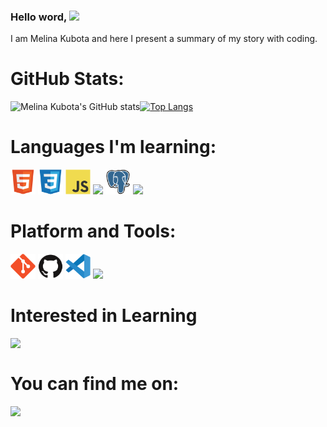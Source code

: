 ### Hello word, <img src="https://media.giphy.com/media/hvRJCLFzcasrR4ia7z/giphy.gif" width="40px">
I am Melina Kubota and here I present a summary of my story with coding.
# GitHub Stats: 
![Melina Kubota's GitHub stats](https://github-readme-stats.vercel.app/api?username=melinaKubota&show_icons=true&theme=onedark)[![Top Langs](https://github-readme-stats.vercel.app/api/top-langs/?username=melinaKubota&langs_count=8&theme=onedark)](https://github.com/melinaKubota/github-readme-stats)



# Languages I'm learning:
<div align="left">
  <img src="https://raw.githubusercontent.com/devicons/devicon/master/icons/html5/html5-original.svg" width="40">
  <img src="https://raw.githubusercontent.com/devicons/devicon/master/icons/css3/css3-original.svg" width="40">
  <img src="https://raw.githubusercontent.com/devicons/devicon/master/icons/javascript/javascript-original.svg" width="40"> 
  <img src="https://cdn.icon-icons.com/icons2/1508/PNG/512/mysqlworkbench_103806.png" width="40">
  <img src="https://raw.githubusercontent.com/devicons/devicon/master/icons/postgresql/postgresql-original.svg" width="40">
  <img src="https://img.icons8.com/color/452/flutter.png" width="40">
  
  
</div>


# Platform and Tools:
<div align="left">
  <img src="https://raw.githubusercontent.com/devicons/devicon/master/icons/git/git-original.svg" width="40">
  <img src="https://raw.githubusercontent.com/devicons/devicon/master/icons/github/github-original.svg" width="40">
  <img src="https://raw.githubusercontent.com/devicons/devicon/master/icons/vscode/vscode-original.svg" width="40">
  <img src="https://upload.wikimedia.org/wikipedia/commons/thumb/e/e3/Android_Studio_Icon_%282014-2019%29.svg/1200px-Android_Studio_Icon_%282014-2019%29.svg.png" width="40">
</div>


# Interested in Learning
  <img align="left" src="https://media.giphy.com/media/Y4bzv6DYbYzy8jDnoW/giphy.gif" width="40">
  <br>


  
# You can find me on:
  <a href="https://www.linkedin.com/in/melina-kubota-a083a0150/" target="_blank"><img src="https://img.shields.io/badge/-LinkedIn-%230077B5?style=for-the-badge&logo=linkedin&logoColor=white" target="_blank"></a> 
  

  
  

